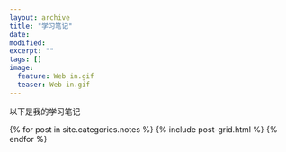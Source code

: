 ```yaml
---
layout: archive
title: "学习笔记"
date: 
modified:
excerpt: ""
tags: []
image: 
  feature: Web in.gif 
  teaser: Web in.gif
---
```


以下是我的学习笔记

<div class="tiles">
{% for post in site.categories.notes %}
  {% include post-grid.html %}
{% endfor %}
</div><!-- /.tiles 把所有categories 有 notes 的列出来-->
